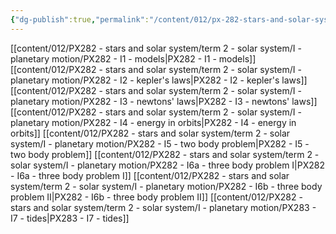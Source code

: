 ```yaml
---
{"dg-publish":true,"permalink":"/content/012/px-282-stars-and-solar-system/term-2-solar-system/i-planetary-motion/i-planetary-motion/","noteIcon":"1","created":"2025-01-10T16:38:52.202+00:00","updated":"2025-01-24T16:27:50.261+00:00"}
---
```


[[content/012/PX282 - stars and solar system/term 2 - solar system/I - planetary motion/PX282 - I1 - models\|PX282 - I1 - models]]
[[content/012/PX282 - stars and solar system/term 2 - solar system/I - planetary motion/PX282 - I2 - kepler's laws\|PX282 - I2 - kepler's laws]]
[[content/012/PX282 - stars and solar system/term 2 - solar system/I - planetary motion/PX282 - I3 - newtons' laws\|PX282 - I3 - newtons' laws]]
[[content/012/PX282 - stars and solar system/term 2 - solar system/I - planetary motion/PX282 - I4 - energy in orbits\|PX282 - I4 - energy in orbits]]
[[content/012/PX282 - stars and solar system/term 2 - solar system/I - planetary motion/PX282 - I5 - two body problem\|PX282 - I5 - two body problem]]
[[content/012/PX282 - stars and solar system/term 2 - solar system/I - planetary motion/PX282 - I6a - three body problem I\|PX282 - I6a - three body problem I]]
[[content/012/PX282 - stars and solar system/term 2 - solar system/I - planetary motion/PX282 - I6b - three body problem II\|PX282 - I6b - three body problem II]]
[[content/012/PX282 - stars and solar system/term 2 - solar system/I - planetary motion/PX283 - I7 - tides\|PX283 - I7 - tides]]
